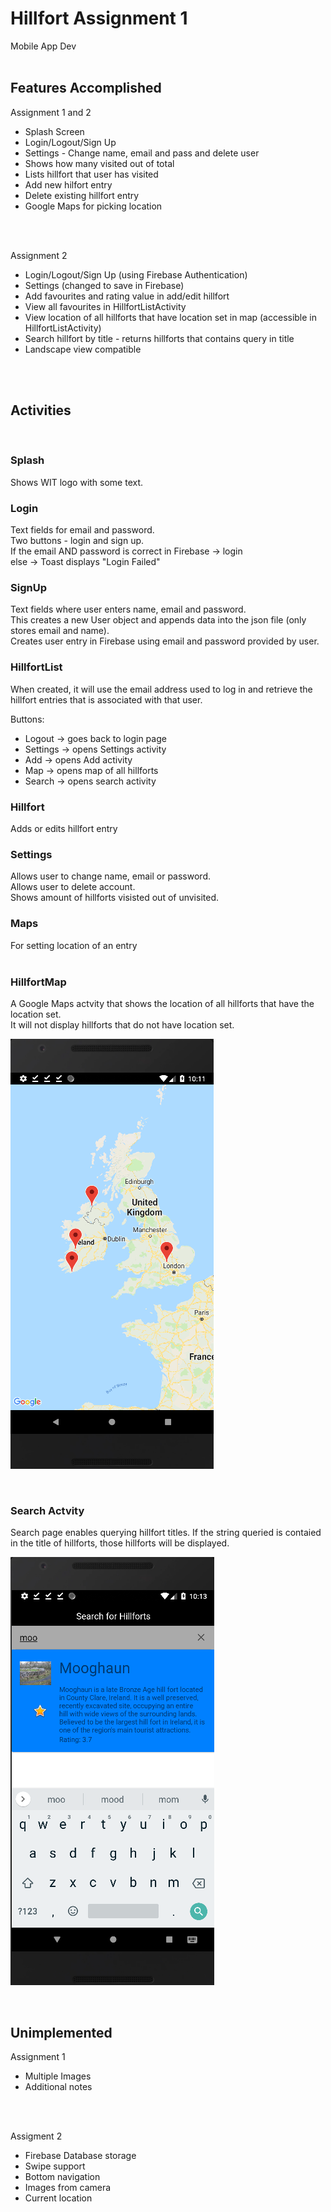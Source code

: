 # Hillfort Assignment 1 <br />
Mobile App Dev
<br />
<br />

## Features Accomplished
Assignment 1 and 2 <br />

- Splash Screen <br />
- Login/Logout/Sign Up <br />
- Settings - Change name, email and pass and delete user <br />
- Shows how many visited out of total <br />
- Lists hillfort that user has visited <br />
- Add new hilfort entry <br />
- Delete existing hillfort entry <br />
- Google Maps for picking location <br />

<br />
<br />

Assignment 2 <br />

- Login/Logout/Sign Up (using Firebase Authentication)
- Settings (changed to save in Firebase)
- Add favourites and rating value in add/edit hillfort
- View all favourites in HillfortListActivity
- View location of all hillforts that have location set in map (accessible in HillfortListActivity)
- Search hillfort by title - returns hillforts that contains query in title
- Landscape view compatible

<br />
<br />

## Activities
<br />

### Splash
Shows WIT logo with some text. <br />

### Login <br />
Text fields for email and password. <br />
Two buttons - login and sign up. <br />
If the email AND password is correct in Firebase -> login <br />
else -> Toast displays "Login Failed" <br />


### SignUp <br />
Text fields where user enters name, email and password. <br />
This creates a new User object and appends data into the json file (only stores email and name). <br />
Creates user entry in Firebase using email and password provided by user. <br />

### HillfortList <br />
When created, it will use the email address used to log in and retrieve the hillfort entries that is associated with that user. <br />

Buttons: <br />
- Logout -> goes back to login page <br />
- Settings -> opens Settings activity <br />
- Add -> opens Add activity <br />
- Map -> opens map of all hillforts <br />
- Search -> opens search activity <br />

### Hillfort <br />
Adds or edits hillfort entry <br />

### Settings <br />
Allows user to change name, email or password. <br />
Allows user to delete account. <br />
Shows amount of hillforts visisted out of unvisited. <br />

### Maps <br />
For setting location of an entry <br />
<br />

### HillfortMap <br />
A Google Maps actvity that shows the location of all hillforts that have the location set. <br />
It will not display hillforts that do not have location set.
<br />

![Map of Hillforts](/images/maphillforts.png)

<br />

### Search Actvity <br />
Search page enables querying hillfort titles. If the string queried is contaied in the title of hillforts, those hillforts will be displayed.
<br />

![Searching for Hillfort](/images/search.png)

<br />

## Unimplemented
Assignment 1 <br />
- Multiple Images <br />
- Additional notes <br />

<br />
<br />

Assigment 2 <br />
- Firebase Database storage
- Swipe support
- Bottom navigation
- Images from camera
- Current location





